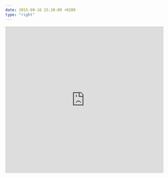 ```yaml
---
date: 2015-09-16 15:20:09 +0200
type: "right"
---
```

<iframe src="https://www.facebook.com/plugins/post.php?href=https%3A%2F%2Fwww.facebook.com%2Fphoto.php%3Ffbid%3D10151687540024865%26set%3Da.10150382045299865.355740.580174864%26type%3D3&width=500" width="500" height="464" style="border:none;overflow:hidden" scrolling="no" frameborder="0" allowTransparency="true"></iframe>
